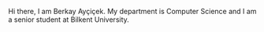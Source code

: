 Hi there, I am Berkay Ayçiçek.
My department is Computer Science and I am a senior student at Bilkent University.
